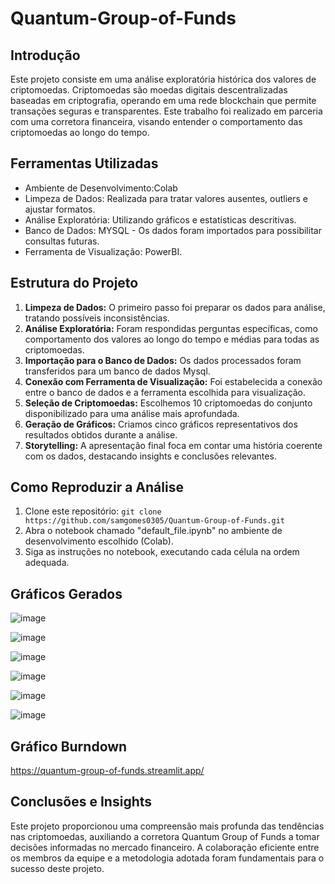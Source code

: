 # Quantum-Group-of-Funds

## Introdução
Este projeto consiste em uma análise exploratória histórica dos valores de criptomoedas. Criptomoedas são moedas digitais descentralizadas baseadas em criptografia, operando em uma rede blockchain que permite transações seguras e transparentes. Este trabalho foi realizado em parceria com uma corretora financeira, visando entender o comportamento das criptomoedas ao longo do tempo.

## Ferramentas Utilizadas
- Ambiente de Desenvolvimento:Colab
- Limpeza de Dados: Realizada para tratar valores ausentes, outliers e ajustar formatos.
- Análise Exploratória: Utilizando gráficos e estatísticas descritivas.
- Banco de Dados: MYSQL - Os dados foram importados para possibilitar consultas futuras.
- Ferramenta de Visualização: PowerBI.

## Estrutura do Projeto
1. **Limpeza de Dados:** O primeiro passo foi preparar os dados para análise, tratando possíveis inconsistências.
2. **Análise Exploratória:** Foram respondidas perguntas específicas, como comportamento dos valores ao longo do tempo e médias para todas as criptomoedas.
3. **Importação para o Banco de Dados:** Os dados processados foram transferidos para um banco de dados Mysql.
4. **Conexão com Ferramenta de Visualização:** Foi estabelecida a conexão entre o banco de dados e a ferramenta escolhida para visualização.
5. **Seleção de Criptomoedas:** Escolhemos 10 criptomoedas do conjunto disponibilizado para uma análise mais aprofundada.
6. **Geração de Gráficos:** Criamos cinco gráficos representativos dos resultados obtidos durante a análise.
7. **Storytelling:** A apresentação final foca em contar uma história coerente com os dados, destacando insights e conclusões relevantes.

## Como Reproduzir a Análise
1. Clone este repositório: `git clone https://github.com/samgomes0305/Quantum-Group-of-Funds.git`
2. Abra o notebook chamado "default_file.ipynb" no ambiente de desenvolvimento escolhido (Colab).
3. Siga as instruções no notebook, executando cada célula na ordem adequada.

## Gráficos Gerados
![image](https://github.com/HERNANDI001/Quantum-Group-of-Funds/assets/145159351/b1304951-24a9-43b0-8869-4e6d0bfccb4d)

![image](https://github.com/HERNANDI001/Quantum-Group-of-Funds/assets/145159351/76452959-dfb7-4586-bb6b-1ed90a83056a)

![image](https://github.com/HERNANDI001/Quantum-Group-of-Funds/assets/145159351/2897e4bc-1674-4155-b1bc-7d962cb96175)

![image](https://github.com/HERNANDI001/Quantum-Group-of-Funds/assets/145159351/e866855c-e225-47aa-84db-30f314cc33e0)

![image](https://github.com/HERNANDI001/Quantum-Group-of-Funds/assets/145159351/6c636402-eceb-45b5-985b-e84e447ab23d)

![image](https://github.com/HERNANDI001/Quantum-Group-of-Funds/assets/145159351/8c580092-6148-4bcc-b28c-5f6732309bf7)


## Gráfico Burndown
https://quantum-group-of-funds.streamlit.app/

## Conclusões e Insights
Este projeto proporcionou uma compreensão mais profunda das tendências nas criptomoedas, auxiliando a corretora Quantum Group of Funds a tomar decisões informadas no mercado financeiro. A colaboração eficiente entre os membros da equipe e a metodologia adotada foram fundamentais para o sucesso deste projeto.
